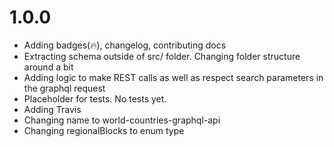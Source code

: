 # 1.0.0

- Adding badges(🔥), changelog, contributing docs
- Extracting schema outside of src/ folder. Changing folder structure around a bit
- Adding logic to make REST calls as well as respect search parameters in the graphql request
- Placeholder for tests. No tests yet.
- Adding Travis
- Changing name to world-countries-graphql-api
- Changing regionalBlocks to enum type
